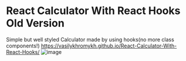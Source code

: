 # React Calculator With React Hooks Old Version
 Simple but well styled Calculator made by using hooks(no more class components!)
https://vasilykhromykh.github.io/React-Calculator-With-React-Hooks/
![image](https://user-images.githubusercontent.com/71073510/192042596-299b86ee-18c2-462f-9674-d7c0b3839b35.png)

